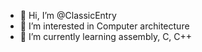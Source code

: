 - 👋 Hi, I’m @ClassicEntry
- 👀 I’m interested in Computer architecture
- 🌱 I’m currently learning assembly, C, C++


<!---
ClassicEntry/ClassicEntry is a ✨ special ✨ repository because its `README.md` (this file) appears on your GitHub profile.
You can click the Preview link to take a look at your changes.
--->
